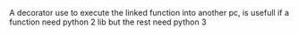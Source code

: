 A decorator use to execute the linked function into another pc, is usefull if a function need python 2 lib but the rest need python 3
